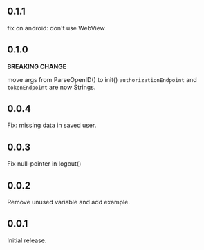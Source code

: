 ## 0.1.1

fix on android: don't use WebView

## 0.1.0
**BREAKING CHANGE**

move args from ParseOpenID() to init()
`authorizationEndpoint` and `tokenEndpoint` are now Strings.

## 0.0.4
Fix: missing data in saved user.

## 0.0.3
Fix null-pointer in logout()

## 0.0.2
Remove unused variable and add example.

## 0.0.1
Initial release.